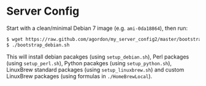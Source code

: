 # Server Config

Start with a clean/minimal Debian 7 image (e.g. `ami-0da18864`), then run:
```sh
$ wget https://raw.github.com/agordon/my_server_config2/master/bootstrap_debian.sh
$ ./bootstrap_debian.sh
```

This will install debian pacakges (using `setup_debian.sh`),
Perl packages (using `setup_perl.sh`), Python pacakges (using `setup_python.sh`),
LinuxBrew standard packages (using `setup_linuxbrew.sh`) and
custom LinuxBrew packages (using formulas in `./HomeBrewLocal`).

